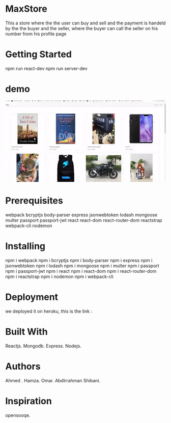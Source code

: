 # MaxStore
This a store where the the user can buy and sell and the payment is handeld by the the buyer and the seller, where the buyer can call the seller on his number from his profile page

# Getting Started
npm run react-dev
npm run server-dev

# demo
![](gif.gif)

# Prerequisites
webpack
bcryptjs
body-parser
express
jsonwebtoken
lodash
mongoose
multer
passport
passport-jwt
react
react-dom
react-router-dom
reactstrap
webpack-cli
nodemon

# Installing
npm i webpack
npm i bcryptjs
npm i body-parser
npm i express
npm i jsonwebtoken
npm i lodash
npm i mongoose
npm i multer
npm i passport
npm i passport-jwt
npm i react
npm i react-dom
npm i react-router-dom
npm i reactstrap
npm i nodemon
npm i webpack-cli

# Deployment
we deployed it on heroku, this is the link :


# Built With
Reactjs.
Mongodb.
Express.
Nodejs.

# Authors
Ahmed .
Hamza.
Omar.
Abdlrrahman Shibani.

# Inspiration
opensooqe.